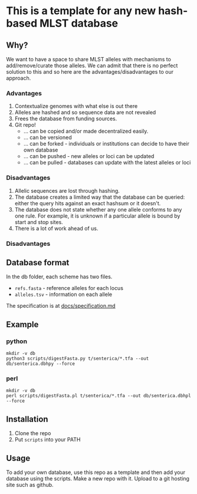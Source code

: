 # This is a template for any new hash-based MLST database

## Why?

We want to have a space to share MLST alleles with mechanisms to add/remove/curate
those alleles.
We can admit that there is no perfect solution to this and so here are the advantages/disadvantages to our approach.

### Advantages

1. Contextualize genomes with what else is out there
2. Alleles are hashed and so sequence data are not revealed
3. Frees the database from funding sources.
4. Git repo!
   * ... can be copied and/or made decentralized easily.
   * ... can be versioned
   * ... can be forked - individuals or institutions can decide to have their own database
   * ... can be pushed - new alleles or loci can be updated
   * ... can be pulled - databases can update with the latest alleles or loci

### Disadvantages

1. Allelic sequences are lost through hashing.
2. The database creates a limited way that the database can be queried: either the query hits against an exact hashsum or it doesn't.
3. The database does not state whether any one allele conforms to any one rule. For example, it is unknown if a particular allele is bound by start and stop sites.
4. There is a lot of work ahead of us.

### Disadvantages


## Database format

In the db folder, each scheme has two files.

* `refs.fasta` - reference alleles for each locus
* `alleles.tsv` - information on each allele

The specification is at [docs/specification.md](docs/specification.md)

## Example

### python

    mkdir -v db
    python3 scripts/digestFasta.py t/senterica/*.tfa --out db/senterica.dbhpy --force

### perl

    mkdir -v db
    perl scripts/digestFasta.pl t/senterica/*.tfa --out db/senterica.dbhpl --force

## Installation

1. Clone the repo
2. Put `scripts` into your PATH

## Usage

To add your own database, use this repo as a template and then add your database using the scripts.
Make a new repo with it.
Upload to a git hosting site such as github.

